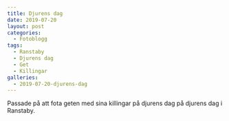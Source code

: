 ```yaml
---
title: Djurens dag
date: 2019-07-20
layout: post
categories:
  - Fotoblogg
tags:
  - Ranstaby
  - Djurens dag
  - Get
  - Killingar
galleries:
  - 2019-07-20-djurens-dag
---
```


Passade på att fota geten med sina killingar på djurens dag på djurens dag i Ranstaby.
